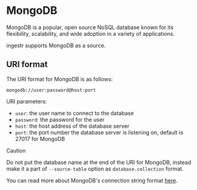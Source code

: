 # MongoDB
MongoDB is a popular, open source NoSQL database known for its flexibility, scalability, and wide adoption in a variety of applications.

ingestr supports MongoDB as a source.

## URI format
The URI format for MongoDB is as follows:

```plaintext
mongodb://user:password@host:port
```

URI parameters:
- `user`: the user name to connect to the database
- `password`: the password for the user
- `host`: the host address of the database server
- `port`: the port number the database server is listening on, default is 27017 for MongoDB


> [!CAUTION]
> Do not put the database name at the end of the URI for MongoDB, instead make it a part of `--source-table` option as `database.collection` format.


You can read more about MongoDB's connection string format [here](https://docs.mongodb.com/manual/reference/connection-string/).
